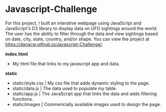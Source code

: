 # Javascript-Challenge
For this project, I built an interative webpage using JavaScript and JavaScript's D3 library to display data on UFO sightings around the world. The user has the ability to filter through the data and view sightings based on date, city, state, country, and/or shape. You can view the project at https://danacw.github.io/Javascript-Challenge/.

**index.html**
  - My html file that links to my javascript app and data.

**static**
  - static/style.css | My css file that adds dynamic styling to the page.
  - static/data.js | The data used to populate my table.
  - static/app.js | The JavaScript app that links the data and adds filtering functions.
  - static/images | Commericially available images used to design the page.   

